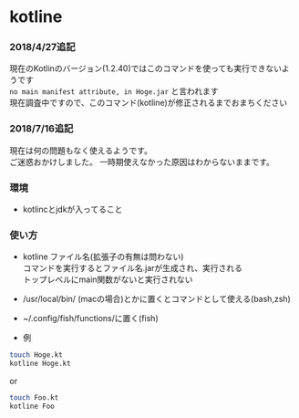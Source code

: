 # kotline

### 2018/4/27追記
現在のKotlinのバージョン(1.2.40)ではこのコマンドを使っても実行できないようです  
`no main manifest attribute, in Hoge.jar`
と言われます  
現在調査中ですので、このコマンド(kotline)が修正されるまでおまちください

### 2018/7/16追記
現在は何の問題もなく使えるようです。   
ご迷惑おかけしました。
一時期使えなかった原因はわからないままです。   

### 環境
- kotlincとjdkが入ってること

### 使い方  
- kotline ファイル名(拡張子の有無は問わない)  
  コマンドを実行するとファイル名.jarが生成され、実行される  
  トップレベルにmain関数がないと実行されない

- /usr/local/bin/ (macの場合)とかに置くとコマンドとして使える(bash,zsh)  
- ~/.config/fish/functions/に置く(fish)  

- 例  

```bash
touch Hoge.kt
kotline Hoge.kt
```

or  

```bash
touch Foo.kt
kotline Foo
```
